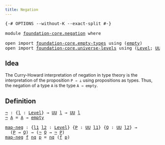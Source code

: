```yaml
---
title: Negation
---
```


<pre class="Agda"><a id="34" class="Symbol">{-#</a> <a id="38" class="Keyword">OPTIONS</a> <a id="46" class="Pragma">--without-K</a> <a id="58" class="Pragma">--exact-split</a> <a id="72" class="Symbol">#-}</a>

<a id="77" class="Keyword">module</a> <a id="84" href="foundation-core.negation.html" class="Module">foundation-core.negation</a> <a id="109" class="Keyword">where</a>

<a id="116" class="Keyword">open</a> <a id="121" class="Keyword">import</a> <a id="128" href="foundation-core.empty-types.html" class="Module">foundation-core.empty-types</a> <a id="156" class="Keyword">using</a> <a id="162" class="Symbol">(</a><a id="163" href="foundation-core.empty-types.html#1057" class="Datatype">empty</a><a id="168" class="Symbol">)</a>
<a id="170" class="Keyword">open</a> <a id="175" class="Keyword">import</a> <a id="182" href="foundation-core.universe-levels.html" class="Module">foundation-core.universe-levels</a> <a id="214" class="Keyword">using</a> <a id="220" class="Symbol">(</a><a id="221" href="Agda.Primitive.html#597" class="Postulate">Level</a><a id="226" class="Symbol">;</a> <a id="228" href="foundation-core.universe-levels.html#235" class="Primitive">UU</a><a id="230" class="Symbol">)</a>
</pre>
## Idea

The Curry-Howard interpretation of negation in type theory is the interpretation of the proposition `P ⇒ ⊥` using propositions as types. Thus, the negation of a type `A` is the type `A → empty`.

## Definition

<pre class="Agda"><a id="¬"></a><a id="465" href="foundation-core.negation.html#465" class="Function">¬</a> <a id="467" class="Symbol">:</a> <a id="469" class="Symbol">{</a><a id="470" href="foundation-core.negation.html#470" class="Bound">l</a> <a id="472" class="Symbol">:</a> <a id="474" href="Agda.Primitive.html#597" class="Postulate">Level</a><a id="479" class="Symbol">}</a> <a id="481" class="Symbol">→</a> <a id="483" href="foundation-core.universe-levels.html#235" class="Primitive">UU</a> <a id="486" href="foundation-core.negation.html#470" class="Bound">l</a> <a id="488" class="Symbol">→</a> <a id="490" href="foundation-core.universe-levels.html#235" class="Primitive">UU</a> <a id="493" href="foundation-core.negation.html#470" class="Bound">l</a>
<a id="495" href="foundation-core.negation.html#465" class="Function">¬</a> <a id="497" href="foundation-core.negation.html#497" class="Bound">A</a> <a id="499" class="Symbol">=</a> <a id="501" href="foundation-core.negation.html#497" class="Bound">A</a> <a id="503" class="Symbol">→</a> <a id="505" href="foundation-core.empty-types.html#1057" class="Datatype">empty</a>

<a id="map-neg"></a><a id="512" href="foundation-core.negation.html#512" class="Function">map-neg</a> <a id="520" class="Symbol">:</a> <a id="522" class="Symbol">{</a><a id="523" href="foundation-core.negation.html#523" class="Bound">l1</a> <a id="526" href="foundation-core.negation.html#526" class="Bound">l2</a> <a id="529" class="Symbol">:</a> <a id="531" href="Agda.Primitive.html#597" class="Postulate">Level</a><a id="536" class="Symbol">}</a> <a id="538" class="Symbol">{</a><a id="539" href="foundation-core.negation.html#539" class="Bound">P</a> <a id="541" class="Symbol">:</a> <a id="543" href="foundation-core.universe-levels.html#235" class="Primitive">UU</a> <a id="546" href="foundation-core.negation.html#523" class="Bound">l1</a><a id="548" class="Symbol">}</a> <a id="550" class="Symbol">{</a><a id="551" href="foundation-core.negation.html#551" class="Bound">Q</a> <a id="553" class="Symbol">:</a> <a id="555" href="foundation-core.universe-levels.html#235" class="Primitive">UU</a> <a id="558" href="foundation-core.negation.html#526" class="Bound">l2</a><a id="560" class="Symbol">}</a> <a id="562" class="Symbol">→</a>
  <a id="566" class="Symbol">(</a><a id="567" href="foundation-core.negation.html#539" class="Bound">P</a> <a id="569" class="Symbol">→</a> <a id="571" href="foundation-core.negation.html#551" class="Bound">Q</a><a id="572" class="Symbol">)</a> <a id="574" class="Symbol">→</a> <a id="576" class="Symbol">(</a><a id="577" href="foundation-core.negation.html#465" class="Function">¬</a> <a id="579" href="foundation-core.negation.html#551" class="Bound">Q</a> <a id="581" class="Symbol">→</a> <a id="583" href="foundation-core.negation.html#465" class="Function">¬</a> <a id="585" href="foundation-core.negation.html#539" class="Bound">P</a><a id="586" class="Symbol">)</a>
<a id="588" href="foundation-core.negation.html#512" class="Function">map-neg</a> <a id="596" href="foundation-core.negation.html#596" class="Bound">f</a> <a id="598" href="foundation-core.negation.html#598" class="Bound">nq</a> <a id="601" href="foundation-core.negation.html#601" class="Bound">p</a> <a id="603" class="Symbol">=</a> <a id="605" href="foundation-core.negation.html#598" class="Bound">nq</a> <a id="608" class="Symbol">(</a><a id="609" href="foundation-core.negation.html#596" class="Bound">f</a> <a id="611" href="foundation-core.negation.html#601" class="Bound">p</a><a id="612" class="Symbol">)</a>
</pre>